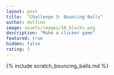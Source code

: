 ```yaml
---
layout: post
title:  "Challenge 3: Bouncing Balls"
author: delfino
image: assets/images/10_blocks.png
description: "Make a clicker game"
featured: true
hidden: false
rating: 3
---
```


{% include scratch_bouncing_balls.md %}
